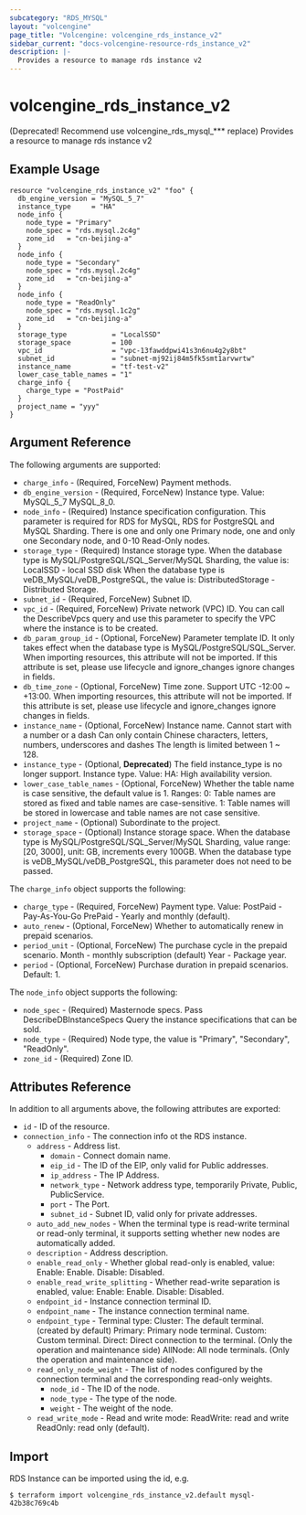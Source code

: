 ```yaml
---
subcategory: "RDS_MYSQL"
layout: "volcengine"
page_title: "Volcengine: volcengine_rds_instance_v2"
sidebar_current: "docs-volcengine-resource-rds_instance_v2"
description: |-
  Provides a resource to manage rds instance v2
---
```

# volcengine_rds_instance_v2
(Deprecated! Recommend use volcengine_rds_mysql_*** replace) Provides a resource to manage rds instance v2
## Example Usage
```hcl
resource "volcengine_rds_instance_v2" "foo" {
  db_engine_version = "MySQL_5_7"
  instance_type     = "HA"
  node_info {
    node_type = "Primary"
    node_spec = "rds.mysql.2c4g"
    zone_id   = "cn-beijing-a"
  }
  node_info {
    node_type = "Secondary"
    node_spec = "rds.mysql.2c4g"
    zone_id   = "cn-beijing-a"
  }
  node_info {
    node_type = "ReadOnly"
    node_spec = "rds.mysql.1c2g"
    zone_id   = "cn-beijing-a"
  }
  storage_type           = "LocalSSD"
  storage_space          = 100
  vpc_id                 = "vpc-13fawddpwi41s3n6nu4g2y8bt"
  subnet_id              = "subnet-mj92ij84m5fk5smt1arvwrtw"
  instance_name          = "tf-test-v2"
  lower_case_table_names = "1"
  charge_info {
    charge_type = "PostPaid"
  }
  project_name = "yyy"
}
```
## Argument Reference
The following arguments are supported:
* `charge_info` - (Required, ForceNew) Payment methods.
* `db_engine_version` - (Required, ForceNew) Instance type. Value:
MySQL_5_7
MySQL_8_0.
* `node_info` - (Required) Instance specification configuration. This parameter is required for RDS for MySQL, RDS for PostgreSQL and MySQL Sharding. There is one and only one Primary node, one and only one Secondary node, and 0-10 Read-Only nodes.
* `storage_type` - (Required) Instance storage type. When the database type is MySQL/PostgreSQL/SQL_Server/MySQL Sharding, the value is:
LocalSSD - local SSD disk
When the database type is veDB_MySQL/veDB_PostgreSQL, the value is:
DistributedStorage - Distributed Storage.
* `subnet_id` - (Required, ForceNew) Subnet ID.
* `vpc_id` - (Required, ForceNew) Private network (VPC) ID. You can call the DescribeVpcs query and use this parameter to specify the VPC where the instance is to be created.
* `db_param_group_id` - (Optional, ForceNew) Parameter template ID. It only takes effect when the database type is MySQL/PostgreSQL/SQL_Server. When importing resources, this attribute will not be imported. If this attribute is set, please use lifecycle and ignore_changes ignore changes in fields.
* `db_time_zone` - (Optional, ForceNew) Time zone. Support UTC -12:00 ~ +13:00. When importing resources, this attribute will not be imported. If this attribute is set, please use lifecycle and ignore_changes ignore changes in fields.
* `instance_name` - (Optional, ForceNew) Instance name. Cannot start with a number or a dash
Can only contain Chinese characters, letters, numbers, underscores and dashes
The length is limited between 1 ~ 128.
* `instance_type` - (Optional, **Deprecated**) The field instance_type is no longer support. Instance type. Value:
HA: High availability version.
* `lower_case_table_names` - (Optional, ForceNew) Whether the table name is case sensitive, the default value is 1.
Ranges:
0: Table names are stored as fixed and table names are case-sensitive.
1: Table names will be stored in lowercase and table names are not case sensitive.
* `project_name` - (Optional) Subordinate to the project.
* `storage_space` - (Optional) Instance storage space.
When the database type is MySQL/PostgreSQL/SQL_Server/MySQL Sharding, value range: [20, 3000], unit: GB, increments every 100GB.
When the database type is veDB_MySQL/veDB_PostgreSQL, this parameter does not need to be passed.

The `charge_info` object supports the following:

* `charge_type` - (Required, ForceNew) Payment type. Value:
PostPaid - Pay-As-You-Go
PrePaid - Yearly and monthly (default).
* `auto_renew` - (Optional, ForceNew) Whether to automatically renew in prepaid scenarios.
* `period_unit` - (Optional, ForceNew) The purchase cycle in the prepaid scenario.
Month - monthly subscription (default)
Year - Package year.
* `period` - (Optional, ForceNew) Purchase duration in prepaid scenarios. Default: 1.

The `node_info` object supports the following:

* `node_spec` - (Required) Masternode specs. Pass
DescribeDBInstanceSpecs Query the instance specifications that can be sold.
* `node_type` - (Required) Node type, the value is "Primary", "Secondary", "ReadOnly".
* `zone_id` - (Required) Zone ID.

## Attributes Reference
In addition to all arguments above, the following attributes are exported:
* `id` - ID of the resource.
* `connection_info` - The connection info ot the RDS instance.
    * `address` - Address list.
        * `domain` - Connect domain name.
        * `eip_id` - The ID of the EIP, only valid for Public addresses.
        * `ip_address` - The IP Address.
        * `network_type` - Network address type, temporarily Private, Public, PublicService.
        * `port` - The Port.
        * `subnet_id` - Subnet ID, valid only for private addresses.
    * `auto_add_new_nodes` - When the terminal type is read-write terminal or read-only terminal, it supports setting whether new nodes are automatically added.
    * `description` - Address description.
    * `enable_read_only` - Whether global read-only is enabled, value: Enable: Enable. Disable: Disabled.
    * `enable_read_write_splitting` - Whether read-write separation is enabled, value: Enable: Enable. Disable: Disabled.
    * `endpoint_id` - Instance connection terminal ID.
    * `endpoint_name` - The instance connection terminal name.
    * `endpoint_type` - Terminal type:
Cluster: The default terminal. (created by default)
Primary: Primary node terminal.
Custom: Custom terminal.
Direct: Direct connection to the terminal. (Only the operation and maintenance side)
AllNode: All node terminals. (Only the operation and maintenance side).
    * `read_only_node_weight` - The list of nodes configured by the connection terminal and the corresponding read-only weights.
        * `node_id` - The ID of the node.
        * `node_type` - The type of the node.
        * `weight` - The weight of the node.
    * `read_write_mode` - Read and write mode:
ReadWrite: read and write
ReadOnly: read only (default).


## Import
RDS Instance can be imported using the id, e.g.
```
$ terraform import volcengine_rds_instance_v2.default mysql-42b38c769c4b
```

